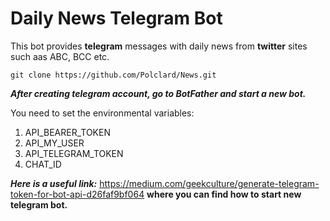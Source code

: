 # Daily News Telegram Bot
This bot provides **telegram** messages with daily news from **twitter** sites such aas ABC, BCC etc.

```
git clone https://github.com/Polclard/News.git
```
***After creating telegram account, go to BotFather and start a new bot.***

You need to set the environmental variables:
1. API_BEARER_TOKEN
2. API_MY_USER
3. API_TELEGRAM_TOKEN
4. CHAT_ID

***Here is a useful link:*** https://medium.com/geekculture/generate-telegram-token-for-bot-api-d26faf9bf064 **where you can find how to start new telegram bot.**

